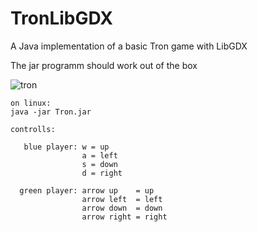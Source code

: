 # TronLibGDX
A Java implementation of a basic Tron game with LibGDX

The jar programm should work out of the box

![tron](https://user-images.githubusercontent.com/15786772/65607506-f805a800-dfac-11e9-8cb3-71d2ec9d2eb0.png)


```
on linux:
java -jar Tron.jar 

controlls:

   blue player: w = up
                a = left
                s = down
                d = right
               
  green player: arrow up    = up
                arrow left  = left
                arrow down  = down
                arrow right = right
  ```
  

